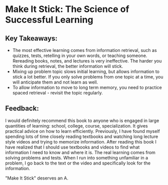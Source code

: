 # Make It Stick: The Science of Successful Learning
## Key Takeaways:
- The most effective learning comes from information retrieval, such as quizzes, tests, retelling in your own words, or teaching someone. Rereading books, notes, and lectures is very ineffective. The harder you think during
retrieval, the better information will stick.
- Mixing up problem topic slows initial learning, but allows information to stick a lot better. If you only solve problems from one topic at a time, you will anticipate them and not learn as well.
- To allow information to move to long term memory, you need to practice spaced retrieval - revisit the topic regularly.

## Feedback:
I would definitely recommend this book to anyone who is engaged in large quantities of learning: school, college, course, specialization. It gives practical advice on how to learn efficiently. Previously, I have found myself 
spending lots of time closely reading textbooks and watching long lecture style videos and trying to memorize information. After reading this book I have realized that I should use textbooks and videos to find what information
I need to know and where it is. The real learning comes from solving problems and tests. When I run into something unfamiliar in a problem, I go back to the text or the video and specifically look for the information.

"Make It Stick" deserves an A.
